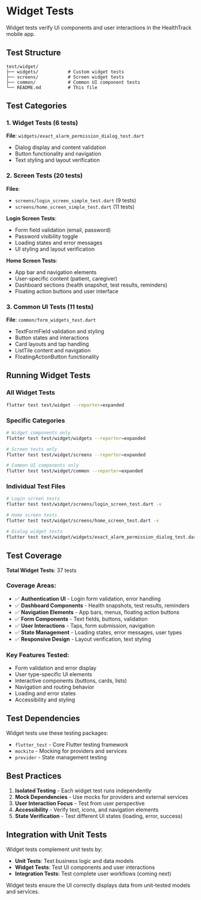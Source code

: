 # Widget Tests

Widget tests verify UI components and user interactions in the HealthTrack mobile app.

## Test Structure

```
test/widget/
├── widgets/           # Custom widget tests
├── screens/           # Screen widget tests  
├── common/            # Common UI component tests
└── README.md          # This file
```

## Test Categories

### 1. Widget Tests (6 tests)
**File**: `widgets/exact_alarm_permission_dialog_test.dart`
- Dialog display and content validation
- Button functionality and navigation
- Text styling and layout verification

### 2. Screen Tests (20 tests)
**Files**: 
- `screens/login_screen_simple_test.dart` (9 tests)
- `screens/home_screen_simple_test.dart` (11 tests)

**Login Screen Tests**:
- Form field validation (email, password)
- Password visibility toggle
- Loading states and error messages
- UI styling and layout verification

**Home Screen Tests**:
- App bar and navigation elements
- User-specific content (patient, caregiver)
- Dashboard sections (health snapshot, test results, reminders)
- Floating action buttons and user interface

### 3. Common UI Tests (11 tests)
**File**: `common/form_widgets_test.dart`
- TextFormField validation and styling
- Button states and interactions
- Card layouts and tap handling
- ListTile content and navigation
- FloatingActionButton functionality

## Running Widget Tests

### All Widget Tests
```bash
flutter test test/widget --reporter=expanded
```

### Specific Categories
```bash
# Widget components only
flutter test test/widget/widgets --reporter=expanded

# Screen tests only  
flutter test test/widget/screens --reporter=expanded

# Common UI components only
flutter test test/widget/common --reporter=expanded
```

### Individual Test Files
```bash
# Login screen tests
flutter test test/widget/screens/login_screen_test.dart -v

# Home screen tests
flutter test test/widget/screens/home_screen_test.dart -v

# Dialog widget tests
flutter test test/widget/widgets/exact_alarm_permission_dialog_test.dart -v
```

## Test Coverage

**Total Widget Tests**: 37 tests

### Coverage Areas:
- ✅ **Authentication UI** - Login form validation, error handling
- ✅ **Dashboard Components** - Health snapshots, test results, reminders
- ✅ **Navigation Elements** - App bars, menus, floating action buttons
- ✅ **Form Components** - Text fields, buttons, validation
- ✅ **User Interactions** - Taps, form submission, navigation
- ✅ **State Management** - Loading states, error messages, user types
- ✅ **Responsive Design** - Layout verification, text styling

### Key Features Tested:
- Form validation and error display
- User type-specific UI elements
- Interactive components (buttons, cards, lists)
- Navigation and routing behavior
- Loading and error states
- Accessibility and styling

## Test Dependencies

Widget tests use these testing packages:
- `flutter_test` - Core Flutter testing framework
- `mockito` - Mocking for providers and services
- `provider` - State management testing

## Best Practices

1. **Isolated Testing** - Each widget test runs independently
2. **Mock Dependencies** - Use mocks for providers and external services
3. **User Interaction Focus** - Test from user perspective
4. **Accessibility** - Verify text, icons, and navigation elements
5. **State Verification** - Test different UI states (loading, error, success)

## Integration with Unit Tests

Widget tests complement unit tests by:
- **Unit Tests**: Test business logic and data models
- **Widget Tests**: Test UI components and user interactions
- **Integration Tests**: Test complete user workflows (coming next)

Widget tests ensure the UI correctly displays data from unit-tested models and services.